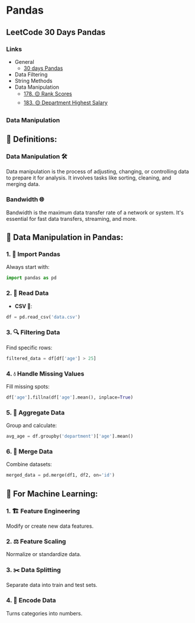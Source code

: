 # Pandas

## LeetCode 30 Days Pandas

### Links


- General
  - [30 days Pandas](https://leetcode.com/studyplan/30-days-of-pandas/)
- Data Filtering
- String Methods
- Data Manipulation
  - [178. 🟡 Rank Scores](https://leetcode.com/problems/rank-scores)
  - [183. 🟡 Department Highest Salary](https://leetcode.com/problems/department-highest-salary/)

### Data Manipulation

## 📖 Definitions:

### Data Manipulation 🛠️

Data manipulation is the process of adjusting, changing, or controlling data to prepare it for analysis. It involves tasks like sorting, cleaning, and merging data.

### Bandwidth 🌐

Bandwidth is the maximum data transfer rate of a network or system. It's essential for fast data transfers, streaming, and more.

## 🐼 Data Manipulation in Pandas:

### 1. 🔧 Import Pandas
Always start with:
```python
import pandas as pd
```

### 2. 📑 Read Data

- **CSV 📄**:
```python
df = pd.read_csv('data.csv')
```

### 3. 🔍 Filtering Data

Find specific rows:
```python
filtered_data = df[df['age'] > 25]
```

### 4. 💧 Handle Missing Values

Fill missing spots:
```python
df['age'].fillna(df['age'].mean(), inplace=True)
```

### 5. 🧮 Aggregate Data

Group and calculate:
```python
avg_age = df.groupby('department')['age'].mean()
```

### 6. 🔄 Merge Data

Combine datasets:
```python
merged_data = pd.merge(df1, df2, on='id')
```

## 🤖 For Machine Learning:

### 1. 🏗️ Feature Engineering

Modify or create new data features.

### 2. ⚖️ Feature Scaling

Normalize or standardize data.

### 3. ✂️ Data Splitting

Separate data into train and test sets.

### 4. 🔡 Encode Data

Turns categories into numbers.
